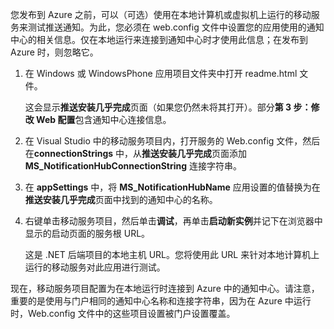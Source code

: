 ﻿
您发布到 Azure 之前，可以（可选）使用在本地计算机或虚拟机上运行的移动服务来测试推送通知。为此，您必须在 web.config 文件中设置您的应用使用的通知中心的相关信息。仅在本地运行来连接到通知中心时才使用此信息；在发布到 Azure 时，则忽略它。

1. 在 Windows 或 WindowsPhone 应用项目文件夹中打开 readme.html 文件。 

	这会显示**推送安装几乎完成**页面（如果您仍然未将其打开）。部分**第 3 步：修改 Web 配置**包含通知中心连接信息。

2. 在 Visual Studio 中的移动服务项目内，打开服务的 Web.config 文件，然后在**connectionStrings** 中，从**推送安装几乎完成**页面添加 **MS_NotificationHubConnectionString** 连接字符串。

3. 在 **appSettings** 中，将 **MS_NotificationHubName** 应用设置的值替换为在**推送安装几乎完成**页面中找到的通知中心的名称。

4. 右键单击移动服务项目，然后单击**调试**，再单击**启动新实例**并记下在浏览器中显示的启动页面的服务根 URL。

	这是 .NET 后端项目的本地主机 URL。您将使用此 URL 来针对本地计算机上运行的移动服务对此应用进行测试。

现在，移动服务项目配置为在本地运行时连接到 Azure 中的通知中心。请注意，重要的是使用与门户相同的通知中心名称和连接字符串，因为在 Azure 中运行时，Web.config 文件中的这些项目设置被门户设置覆盖。 
